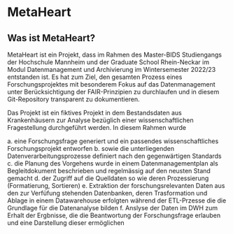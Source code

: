 # MetaHeart

## Was ist MetaHeart?

MetaHeart ist ein Projekt, dass im Rahmen des Master-BIDS Studiengangs der Hochschule Mannheim und der Graduate School Rhein-Neckar im Modul Datenmanagement und Archivierung im Wintersemester 2022/23 entstanden ist. Es hat zum Ziel, den gesamten Prozess eines Forschungsprojektes mit besonderem Fokus auf das Datenmanagement unter Berücksichtigung der FAIR-Prinzipien zu durchlaufen und in diesem Git-Repository transparent zu dokumentieren.

Das Projekt ist ein fiktives Projekt in dem Bestandsdaten aus Krankenhäusern zur Analyse bezüglich einer wissenschaftlichen Fragestellung durchgeführt werden. In diesem Rahmen wurde

 a. eine Forschungsfrage generiert und ein passendes wissenschaftliches Forschungsprojekt entworfen
 b. sowie die unterliegenden Datenverarbeitungsprozesse definiert nach den gegenwärtigen Standards 
 c. die Planung des Vorgehens wurde in einem Datenmanagementplan als Begleitdokument beschrieben und regelmässig auf den neusten Stand gemacht
 d. der Zugriff auf die Quelldaten so wie deren Prozessierung (Formatierung, Sortieren)
 e. Extraktion der forschungsrelevanten Daten aus den zur Verfüfung stehenden Datenbanken, deren Trasformation und Ablage in einem Datawarehouse erfolgten     während der ETL-Przesse die die Grundlage für die Datenanalyse bilden
 f. Anslyse der Daten im DWH zum Erhalt der Ergbnisse, die die Beantwortung der Forschungsfrage erlauben und eine Darstellung dieser ermöglichen
 
 
